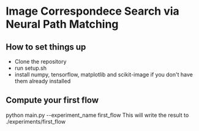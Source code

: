# Image Correspondece Search via Neural Path Matching

## How to set things up
- Clone the repository
- run setup.sh
- install numpy, tensorflow, matplotlib and scikit-image if you don't have them already installed

## Compute your first flow
python main.py --experiment_name first_flow
This will write the result to ./experiments/first_flow

